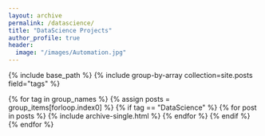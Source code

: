 ```yaml
---
layout: archive
permalink: /datascience/
title: "DataScience Projects"
author_profile: true
header:
  image: "/images/Automation.jpg"
---
```


{% include base_path %}
{% include group-by-array collection=site.posts field="tags" %}

{% for tag in group_names %}
  {% assign posts = group_items[forloop.index0] %}
  {% if tag == "DataScience" %}
    {% for post in posts %}
      {% include archive-single.html %}
    {% endfor %}
  {% endif %}
{% endfor %}
